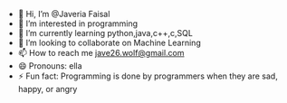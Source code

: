- 👋 Hi, I’m @Javeria Faisal
- 👀 I’m interested in programming
- 🌱 I’m currently learning python,java,c++,c,SQL
- 💞️ I’m looking to collaborate on Machine Learning
- 📫 How to reach me jave26.wolf@gmail.com
- 😄 Pronouns: ella
- ⚡ Fun fact: Programming is done by programmers when they are sad, happy, or angry

<!---
W01-vian/W01-vian is a ✨ special ✨ repository because its `README.md` (this file) appears on your GitHub profile.
You can click the Preview link to take a look at your changes.
--->
